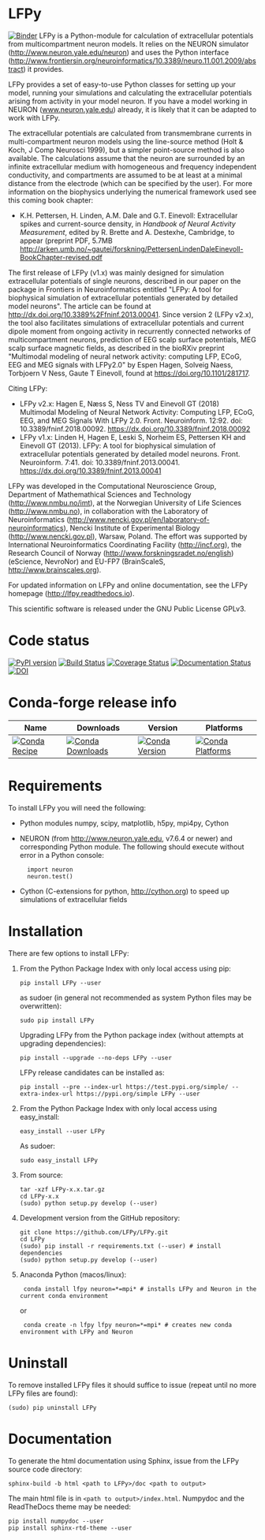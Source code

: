 LFPy
====
[![Binder](https://mybinder.org/badge_logo.svg)](https://mybinder.org/v2/gh/LFPy/LFPy_binder_examples/master)
LFPy is a Python-module for calculation of extracellular potentials from multicompartment neuron models.
It relies on the NEURON simulator (http://www.neuron.yale.edu/neuron) and uses the
Python interface (http://www.frontiersin.org/neuroinformatics/10.3389/neuro.11.001.2009/abstract) it provides.

LFPy provides a set of easy-to-use Python classes for setting up your model, running your simulations and calculating the extracellular potentials arising from activity in your model neuron. If you have a model working in NEURON (www.neuron.yale.edu)
already, it is likely that it can be adapted to work with LFPy.

The extracellular potentials are calculated from transmembrane currents in multi-compartment neuron models using the line-source method (Holt & Koch, J Comp Neurosci 1999),
but a simpler point-source method is also available. The calculations assume that the neuron are surrounded by an infinite extracellular medium with homogeneous and frequency
independent conductivity, and compartments are assumed to be at least at a minimal distance from the electrode (which can be specified by the user). For more information on
the biophysics underlying the numerical framework used see this coming book chapter:

- K.H. Pettersen, H. Linden, A.M. Dale and G.T. Einevoll: Extracellular spikes and current-source density, in *Handbook of Neural Activity Measurement*, edited by R. Brette and A. Destexhe, Cambridge, to appear (preprint PDF, 5.7MB http://arken.umb.no/~gautei/forskning/PettersenLindenDaleEinevoll-BookChapter-revised.pdf

The first release of LFPy (v1.x) was mainly designed for simulation extracellular potentials of single neurons, described in our paper on the package in Frontiers in Neuroinformatics entitled "LFPy: A tool for biophysical simulation of extracellular potentials generated by detailed model neurons".
The article can be found at http://dx.doi.org/10.3389%2Ffninf.2013.00041.
Since version 2 (LFPy v2.x), the tool also facilitates simulations of extracellular potentials and current dipole moment from ongoing activity in recurrently connected networks of multicompartment neurons, prediction of EEG scalp surface potentials,
MEG scalp surface magnetic fields, as described in the bioRXiv preprint "Multimodal modeling of neural network activity: computing LFP, ECoG, EEG and MEG signals with LFPy2.0" by Espen Hagen, Solveig Naess, Torbjoern V Ness, Gaute T Einevoll, found at https://doi.org/10.1101/281717.

Citing LFPy:

- LFPy v2.x: Hagen E, Næss S, Ness TV and Einevoll GT (2018) Multimodal Modeling of Neural Network Activity: Computing LFP, ECoG, EEG, and MEG Signals With LFPy 2.0. Front. Neuroinform. 12:92. doi: 10.3389/fninf.2018.00092. https://dx.doi.org/10.3389/fninf.2018.00092
- LFPy v1.x: Linden H, Hagen E, Leski S, Norheim ES, Pettersen KH and Einevoll GT (2013). LFPy: A tool for biophysical simulation of extracellular potentials generated by detailed model neurons. Front. Neuroinform. 7:41. doi: 10.3389/fninf.2013.00041. https://dx.doi.org/10.3389/fninf.2013.00041

LFPy was developed in the Computational Neuroscience Group, Department of Mathemathical Sciences and Technology (http://www.nmbu.no/imt),
at the Norwegian University of Life Sciences (http://www.nmbu.no),
in collaboration with the Laboratory of Neuroinformatics (http://www.nencki.gov.pl/en/laboratory-of-neuroinformatics),
Nencki Institute of Experimental Biology (http://www.nencki.gov.pl), Warsaw, Poland. The effort was supported by
International Neuroinformatics Coordinating Facility (http://incf.org), the Research Council of Norway (http://www.forskningsradet.no/english) (eScience, NevroNor) and EU-FP7 (BrainScaleS, http://www.brainscales.org).

For updated information on LFPy and online documentation, see the LFPy homepage (http://lfpy.readthedocs.io).

This scientific software is released under the GNU Public License GPLv3.

Code status
===========
[![PyPI version](https://badge.fury.io/py/LFPy.svg)](https://badge.fury.io/py/LFPy)
[![Build Status](https://travis-ci.org/LFPy/LFPy.svg?branch=master)](https://travis-ci.org/LFPy/LFPy)
[![Coverage Status](https://coveralls.io/repos/github/LFPy/LFPy/badge.svg?branch=master)](https://coveralls.io/github/LFPy/LFPy?branch=master)
[![Documentation Status](https://readthedocs.org/projects/lfpy/badge/?version=latest)](http://lfpy.readthedocs.io/en/latest/?badge=latest)
[![DOI](https://zenodo.org/badge/78627256.svg)](https://zenodo.org/badge/latestdoi/78627256)

Conda-forge release info
========================

| Name | Downloads | Version | Platforms |
| --- | --- | --- | --- |
| [![Conda Recipe](https://img.shields.io/badge/recipe-lfpy-green.svg)](https://anaconda.org/conda-forge/lfpy) | [![Conda Downloads](https://img.shields.io/conda/dn/conda-forge/lfpy.svg)](https://anaconda.org/conda-forge/lfpy) | [![Conda Version](https://img.shields.io/conda/vn/conda-forge/lfpy.svg)](https://anaconda.org/conda-forge/lfpy) | [![Conda Platforms](https://img.shields.io/conda/pn/conda-forge/lfpy.svg)](https://anaconda.org/conda-forge/lfpy) |

Requirements
============

To install LFPy you will need the following:

- Python modules numpy, scipy, matplotlib, h5py, mpi4py, Cython
- NEURON (from http://www.neuron.yale.edu, v7.6.4 or newer) and corresponding Python module. The following should execute without error in a Python console:

        import neuron
        neuron.test()

- Cython (C-extensions for python, http://cython.org) to speed up simulations of extracellular fields


Installation
============

There are few options to install LFPy:

1.  From the Python Package Index with only local access using pip:

        pip install LFPy --user

    as sudoer (in general not recommended as system Python files may be overwritten):

        sudo pip install LFPy

    Upgrading LFPy from the Python package index (without attempts at upgrading dependencies):

        pip install --upgrade --no-deps LFPy --user

    LFPy release candidates can be installed as:

        pip install --pre --index-url https://test.pypi.org/simple/ --extra-index-url https://pypi.org/simple LFPy --user


2.  From the Python Package Index with only local access using easy_install:

        easy_install --user LFPy

    As sudoer:

        sudo easy_install LFPy

3.  From source:

        tar -xzf LFPy-x.x.tar.gz
        cd LFPy-x.x
        (sudo) python setup.py develop (--user)

4.  Development version from the GitHub repository:

        git clone https://github.com/LFPy/LFPy.git
        cd LFPy
        (sudo) pip install -r requirements.txt (--user) # install dependencies
        (sudo) python setup.py develop (--user)

5. Anaconda Python (macos/linux):

        conda install lfpy neuron=*=mpi* # installs LFPy and Neuron in the current conda environment

    or

        conda create -n lfpy lfpy neuron=*=mpi* # creates new conda environment with LFPy and Neuron

Uninstall
=========

To remove installed LFPy files it should suffice to issue (repeat until no more LFPy files are found):

    (sudo) pip uninstall LFPy


Documentation
=============

To generate the html documentation using Sphinx, issue from the LFPy source code directory:

    sphinx-build -b html <path to LFPy>/doc <path to output>

The main html file is in ``<path to output>/index.html``. Numpydoc and the ReadTheDocs theme may be needed:

    pip install numpydoc --user
    pip install sphinx-rtd-theme --user
